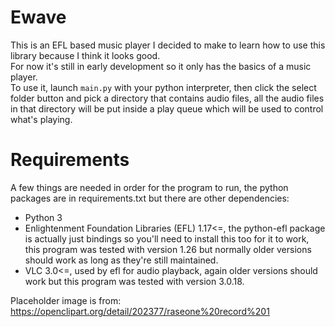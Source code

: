 # Ewave
This is an EFL based music player I decided to make to learn how to use this library because I think it looks good.  
For now it's still in early development so it only has the basics of a music player.  
To use it, launch `main.py` with your python interpreter, then click the select folder button and pick a directory that contains audio files, all the audio files in that directory will be put inside a play queue which will be used to control what's playing.

# Requirements
A few things are needed in order for the program to run, the python packages are in requirements.txt but there are other dependencies:
* Python 3
* Enlightenment Foundation Libraries (EFL) 1.17<=, the python-efl package is actually just bindings so you'll need to install this too for it to work, this program 
was tested with version 1.26 but normally older versions should work as long as they're still maintained.
* VLC 3.0<=, used by efl for audio playback, again older versions should work but this program was tested with version 3.0.18.

Placeholder image is from: https://openclipart.org/detail/202377/raseone%20record%201